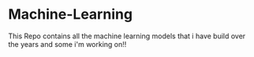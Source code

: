 # Machine-Learning
This Repo contains all the machine learning models that i have build over the years and some i'm working on!!
